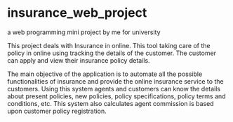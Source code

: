 # insurance_web_project
a web programming mini project by me for university

This project deals with Insurance in online. This tool taking care of the policy in online using tracking the details of the customer. The customer can apply and view their insurance policy details. 

The main objective of the application is to automate all the possible functionalities of insurance and provide the online insurance service to the customers. Using this system agents and customers can know the details about present policies, new policies, policy specifications, policy terms and conditions, etc. This system also calculates agent commission is based upon customer policy registration.
